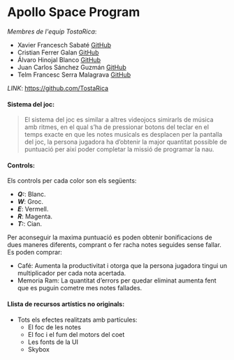 # Apollo Space Program

*Membres de l'equip TostaRica*: 
- Xavier Francesch Sabaté [GitHub](https://github.com/xavifs)
- Cristian Ferrer Galan [GitHub](https://github.com/Yonimevicio)
- Álvaro Hinojal Blanco [GitHub](https://github.com/AHinojal)
- Juan Carlos Sánchez Guzmán [GitHub](https://github.com/jcarlos0305)
- Telm Francesc Serra Malagrava [GitHub](https://github.com/telmiuse)

*LINK*: https://github.com/TostaRica

#### Sistema del joc:
> El sistema del joc es similar a altres videojocs simirarls de música amb ritmes, en el qual s’ha de pressionar botons del teclar en el temps exacte en que les notes musicals es desplacen per la pantalla del joc, la persona jugadora ha d’obtenir la major quantitat possible de puntuació per així poder completar la missió de programar la nau. 

#### Controls:
Els controls per cada color son els següents:
- ***Q:***: Blanc.
- ***W***: Groc.
- ***E***: Vermell.
- ***R***: Magenta.
- ***T:***: Cian.

Per aconseguir la maxima puntuació es poden obtenir bonificacions de dues maneres diferents, comprant o fer racha notes seguides sense fallar.
Es poden comprar:
- Café: Aumenta la productivitat i otorga que la persona jugadora tingui un multiplicador per cada nota acertada.
- Memoria Ram: La quantitat d’errors per quedar eliminat aumenta fent que es puguin cometre mes notes fallades. 


#### Llista de recursos artístics no originals:
- Tots els efectes realitzats amb partícules:
  - El foc de les notes
  - El foc i el fum del motors del coet
  - Les fonts de la UI
  - Skybox

